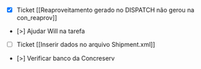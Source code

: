 
- [x] Ticket [[Reaproveitamento gerado no DISPATCH não gerou na con_reaprov]]
- [>] Ajudar Will na tarefa
- [ ] Ticket [[Inserir dados no arquivo Shipment.xml]]
- [>] Verificar banco da Concreserv
